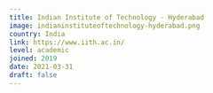 ```yaml
---
title: Indian Institute of Technology - Hyderabad
image: indianinstituteoftechnology-hyderabad.png
country: India
link: https://www.iith.ac.in/
level: academic
joined: 2019
date: 2021-03-31
draft: false
---
```

